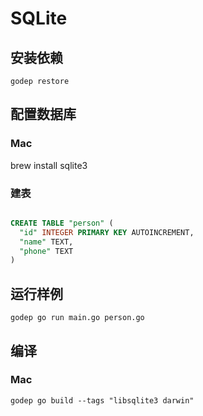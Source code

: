 SQLite
=======

## 安装依赖

```
godep restore
```

## 配置数据库

### Mac

brew install sqlite3

### 建表

```sql

CREATE TABLE "person" (
  "id" INTEGER PRIMARY KEY AUTOINCREMENT,
  "name" TEXT,
  "phone" TEXT
)
```

## 运行样例

```
godep go run main.go person.go
```

## 编译

### Mac

```
godep go build --tags "libsqlite3 darwin"
```
